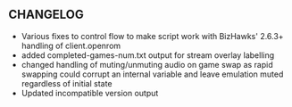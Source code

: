 ## CHANGELOG
* Various fixes to control flow to make script work with BizHawks' 2.6.3+ handling of client.openrom
* added completed-games-num.txt output for stream overlay labelling
* changed handling of muting/unmuting audio on game swap as rapid swapping could corrupt an internal variable and leave emulation muted regardless of initial state
* Updated incompatible version output